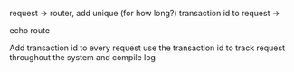 request -> router, add unique (for how long?) transaction id to request -> <resolved route>

echo route 



Add transaction id to every request
use the transaction id to track request throughout the system and compile log 